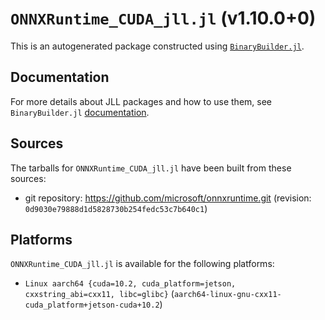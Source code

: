 # `ONNXRuntime_CUDA_jll.jl` (v1.10.0+0)

This is an autogenerated package constructed using [`BinaryBuilder.jl`](https://github.com/JuliaPackaging/BinaryBuilder.jl).

## Documentation

For more details about JLL packages and how to use them, see `BinaryBuilder.jl` [documentation](https://docs.binarybuilder.org/stable/jll/).

## Sources

The tarballs for `ONNXRuntime_CUDA_jll.jl` have been built from these sources:

* git repository: https://github.com/microsoft/onnxruntime.git (revision: `0d9030e79888d1d5828730b254fedc53c7b640c1`)

## Platforms

`ONNXRuntime_CUDA_jll.jl` is available for the following platforms:

* `Linux aarch64 {cuda=10.2, cuda_platform=jetson, cxxstring_abi=cxx11, libc=glibc}` (`aarch64-linux-gnu-cxx11-cuda_platform+jetson-cuda+10.2`)
